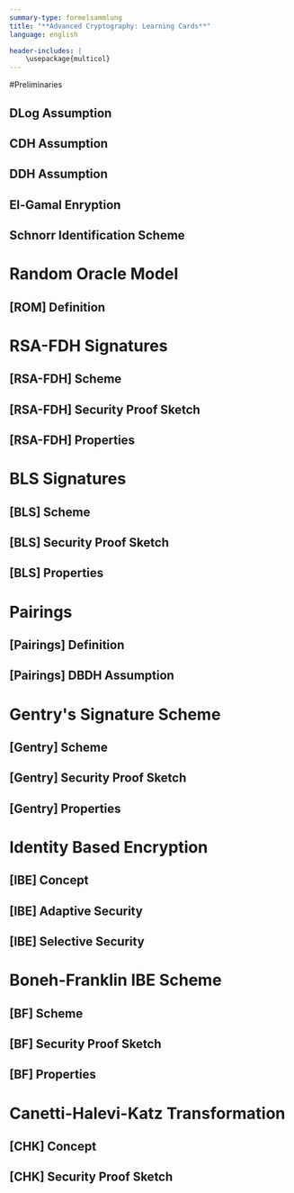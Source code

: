 ```yaml
---
summary-type: formelsammlung
title: "**Advanced Cryptography: Learning Cards**"
language: english

header-includes: |
	\usepackage{multicol}
---
```


#Preliminaries
## DLog Assumption
## CDH Assumption
## DDH Assumption
## El-Gamal Enryption
## Schnorr Identification Scheme

# Random Oracle Model
## [ROM] Definition

# RSA-FDH Signatures
## [RSA-FDH] Scheme
## [RSA-FDH] Security Proof Sketch
## [RSA-FDH] Properties

# BLS Signatures
## [BLS] Scheme
## [BLS] Security Proof Sketch
## [BLS] Properties

# Pairings
## [Pairings] Definition
## [Pairings] DBDH Assumption

# Gentry's Signature Scheme
## [Gentry] Scheme
## [Gentry] Security Proof Sketch
## [Gentry] Properties

# Identity Based Encryption
## [IBE] Concept
## [IBE] Adaptive Security
## [IBE] Selective Security

# Boneh-Franklin IBE Scheme
## [BF] Scheme
## [BF] Security Proof Sketch
## [BF] Properties

# Canetti-Halevi-Katz Transformation
## [CHK] Concept
## [CHK] Security Proof Sketch
